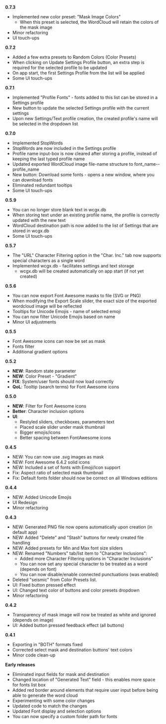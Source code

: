 **0.7.3**

- Implemented new color preset: "Mask Image Colors"
    - When this preset is selected, the WordCloud will retain the colors of the mask image
- Minor refactoring
- UI touch-ups


**0.7.2**

- Added a few extra presets to Random Colors (Color Presets)
- When clicking on Update Settings Profile button, an extra step is required for the selected profile to be updated
- On app start, the first Settings Profile from the list will be applied
- Some UI touch-ups


**0.7.1**

- Implemented "Profile Fonts" - fonts added to this list can be stored in a Settings profile
- New button to update the selected Settings profile with the current settings
- Upon new Settings/Text profile creation, the created profile's name will be selected in the dropdown list


**0.7.0**

- Implemented StopWords
- StopWords are now included in the Settings profile
- Profile name input-box is now cleared after storing a profile, instead of keeping the last typed profile name
- Updated exported WordCloud image file-name structure to font_name--profile_name
- New button: Download some fonts - opens a new window, where you can download fonts
- Eliminated redundant tooltips
- Some UI touch-ups


**0.5.9**

- You can no longer store blank text in wcgx.db
- When storing text under an existing profile name, the profile is correctly updated with the new text
- WordCloud destination path is now added to the list of Settings that are stored in wcgx.db
- Some UI touch-ups


**0.5.7**

- The "URL" Character Filtering option in the "Char. Inc." tab now supports special characters as a single word
- Implemented wcgx.db - facilitates settings and text storage
    - wcgx.db will be created automatically on app start (if not yet created)


**0.5.6**

- You can now export Font Awesome masks to file (SVG or PNG)
- When modifying the Export Scale slider, the exact size of the exported wordcloud image will be reflected
- Tooltips for Unicode Emojis - name of selected emoji
- You can now filter Unicode Emojis based on name
- Minor UI adjustments


**0.5.5**

- Font Awesome icons can now be set as mask
- Fonts filter
- Additional gradient options


**0.5.2**

- **NEW**: Random state parameter
- **NEW**: Color Preset - "Gradient"
- **FIX**: System/user fonts should now load correctly
- **QoL**: Tooltip (search terms) for Font Awesome icons


**0.5.0**

- **NEW**: Filter for Font Awesome icons
- **Better**: Character inclusion options
- **UI**: 
    - Restyled sliders, checkboxes, parameters text
    - Placed scale slider under mask thumbnail
    - Bigger emojis/icons
    - Better spacing between FontAwesome icons


**0.4.5**

- NEW: You can now use .svg images as mask
- NEW: Font Awesome 6.4.2 solid icons
- NEW: Included a set of fonts with Emoji/Icon support
- Fix: Aspect ratio of selected mask thumbnail
- Fix: Default fonts folder should now be correct on all Windows editions


**0.4.4**

- NEW: Added Unicode Emojis
- UI Redesign
- Minor refactoring


**0.4.3**

- NEW: Generated PNG file now opens automatically upon creation (in default app)
- NEW: Added "Delete" and "Stash" buttons for newly created file handling
- NEW: Added presets for Min and Max font size sliders
- NEW: Renamed "Numbers" tab/list item to "Character Inclusions":
    - Added more Character Filtering options in "Character Inclusions"
    - You can now set any special character to be treated as a word (depends on font)
    - You can now disable/enable connected punctuations (was enabled)
- Deleted "seismic" from Color Presets list.
- UI: Fixed button pressed effect
- UI: Changed text color of buttons and color presets dropdown
- Minor refactoring


**0.4.2**

- Transparency of mask image will now be treated as white and ignored (depends on image)
- UI: Added button pressed feedback effect (all buttons)


**0.4.1**

- Exporting in "BOTH" formats fixed
- Corrected select mask and destination buttons' text colors
- Minor code clean-up


**Early releases**

- Eliminated input fields for mask and destination
- Changed location of "Generated Text" field - this enables more space for fonts list box
- Added red border around elements that require user input before being able to generate the word cloud
- Experimenting with some color changes
- Updated code to match the changes
- Updated Font display and selection options
- You can now specify a custom folder path for fonts